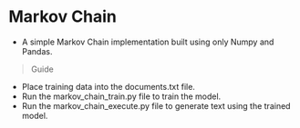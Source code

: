 # Markov Chain

- A simple Markov Chain implementation built using only Numpy and Pandas.

> Guide

- Place training data into the documents.txt file.
- Run the markov_chain_train.py file to train the model.
- Run the markov_chain_execute.py file to generate text using the trained model.
